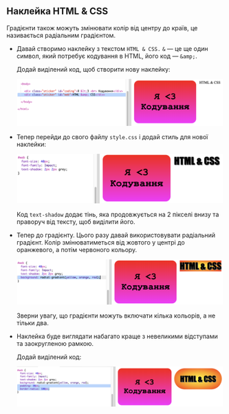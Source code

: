 ## Наклейка HTML & CSS

Градієнти також можуть змінювати колір від центру до країв, це називається радіальним градієнтом.

+ Давай створимо наклейку з текстом `HTML & CSS.` `&` — це ще один символ, який потребує кодування в HTML, його код — `&amp;`.
    
    Додай виділений код, щоб створити нову наклейку:
    
    ![знімок екрана](images/stickers-web-html.png)

+ Тепер перейди до свого файлу `style.css` і додай стиль для нової наклейки:
    
    ![знімок екрана](images/stickers-web-font.png)
    
    Код `text-shadow` додає тінь, яка продовжується на 2 пікселі внизу та праворуч від тексту, щоб виділити його.

+ Тепер до градієнту. Цього разу давай використовувати радіальний градієнт. Колір змінюватиметься від жовтого у центрі до оранжевого, а потім червоного кольору.
    
    ![знімок екрана](images/stickers-web-gradient.png)
    
    Зверни увагу, що градієнти можуть включати кілька кольорів, а не тільки два.

+ Наклейка буде виглядати набагато краще з невеликими відступами та заокругленою рамкою.
    
    Додай виділений код:
    
    ![знімок екрана](images/stickers-web-padding.png)